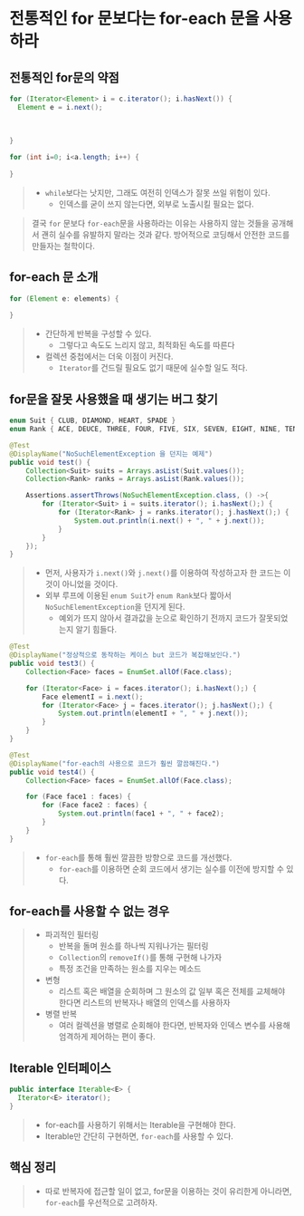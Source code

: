 # 전통적인 for 문보다는 for-each 문을 사용하라

## 전통적인 for문의 약점
```java
for (Iterator<Element> i = c.iterator(); i.hasNext()) {
  Element e = i.next();
  
  
  
}
```

```java
for (int i=0; i<a.length; i++) {
    
}
```
> - `while`보다는 낫지만, 그래도 여전히 인덱스가 잘못 쓰일 위험이 있다.
>   - 인덱스를 굳이 쓰지 않는다면, 외부로 노출시킬 필요는 없다.

> 결국 `for` 문보다 `for-each`문을 사용하라는 이유는 사용하지 않는 것들을 공개해서 괜히 실수를 유발하지 말라는 것과 같다. 방어적으로 코딩해서 안전한 코드를 만들자는 철학이다.

## for-each 문 소개
```java
for (Element e: elements) {
    
}
```
> - 간단하게 반복을 구성할 수 있다.
>   - 그렇다고 속도도 느리지 않고, 최적화된 속도를 따른다
> - 컬렉션 중첩에서는 더욱 이점이 커진다.
>   - `Iterator`를 건드릴 필요도 없기 때문에 실수할 일도 적다.

## for문을 잘못 사용했을 때 생기는 버그 찾기
```java
enum Suit { CLUB, DIAMOND, HEART, SPADE }
enum Rank { ACE, DEUCE, THREE, FOUR, FIVE, SIX, SEVEN, EIGHT, NINE, TEN, JACK, QUEEN, KING }

@Test
@DisplayName("NoSuchElementException 을 던지는 예제")
public void test() {
    Collection<Suit> suits = Arrays.asList(Suit.values());
    Collection<Rank> ranks = Arrays.asList(Rank.values());

    Assertions.assertThrows(NoSuchElementException.class, () ->{
        for (Iterator<Suit> i = suits.iterator(); i.hasNext();) {
            for (Iterator<Rank> j = ranks.iterator(); j.hasNext();) {
                System.out.println(i.next() + ", " + j.next());
            }
        }
    });
}
```
> - 먼저, 사용자가 `i.next()`와 `j.next()`를 이용하여 작성하고자 한 코드는 이것이 아니었을 것이다.
> - 외부 루프에 이용된 `enum Suit`가 `enum Rank`보다 짧아서 `NoSuchElementException`을 던지게 된다.
>   - 예외가 뜨지 않아서 결과값을 눈으로 확인하기 전까지 코드가 잘못되었는지 알기 힘들다.

```java
@Test
@DisplayName("정상적으로 동작하는 케이스 but 코드가 복잡해보인다.")
public void test3() {
    Collection<Face> faces = EnumSet.allOf(Face.class);

    for (Iterator<Face> i = faces.iterator(); i.hasNext();) {
        Face elementI = i.next();
        for (Iterator<Face> j = faces.iterator(); j.hasNext();) {
            System.out.println(elementI + ", " + j.next());
        }
    }
}
```

```java
@Test
@DisplayName("for-each의 사용으로 코드가 훨씬 깔끔해진다.")
public void test4() {
    Collection<Face> faces = EnumSet.allOf(Face.class);

    for (Face face1 : faces) {
        for (Face face2 : faces) {
            System.out.println(face1 + ", " + face2);
        }
    }
}
```
> - `for-each`를 통해 훨씬 깔끔한 방향으로 코드를 개선했다.
>   - `for-each`를 이용하면 순회 코드에서 생기는 실수를 이전에 방지할 수 있다.

## for-each를 사용할 수 없는 경우
> - 파괴적인 필터링
>   - 반복을 돌며 원소를 하나씩 지워나가는 필터링
>   - `Collection`의 `removeIf()`를 통해 구현해 나가자
>   - 특정 조건을 만족하는 원소를 지우는 메소드
> - 변형
>   - 리스트 혹은 배열을 순회하며 그 원소의 값 일부 혹은 전체를 교체해야 한다면 리스트의 반복자나 배열의 인덱스를 사용하자
> - 병렬 반복
>   - 여러 컬렉션을 병렬로 순회해야 한다면, 반복자와 인덱스 변수를 사용해 엄격하게 제어하는 편이 좋다.

## Iterable 인터페이스
```java
public interface Iterable<E> {
  Iterator<E> iterator();
}
```
> - for-each를 사용하기 위해서는 Iterable을 구현해야 한다.
> - Iterable만 간단히 구현하면, `for-each`를 사용할 수 있다.

## 핵심 정리
> - 따로 반복자에 접근할 일이 없고, for문을 이용하는 것이 유리한게 아니라면, `for-each`를 우선적으로 고려하자.
